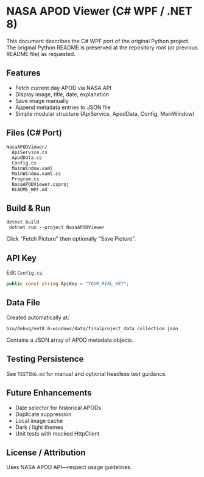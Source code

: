 # NASA APOD Viewer (C# WPF / .NET 8)

This document describes the C# WPF port of the original Python project. The original Python README is preserved at the repository root (or previous README file) as requested.

## Features
- Fetch current day APOD via NASA API
- Display image, title, date, explanation
- Save image manually
- Append metadata entries to JSON file
- Simple modular structure (ApiService, ApodData, Config, MainWindow)

## Files (C# Port)
```
NasaAPODViewer/
  ApiService.cs
  ApodData.cs
  Config.cs
  MainWindow.xaml
  MainWindow.xaml.cs
  Program.cs
  NasaAPODViewer.csproj
  README_WPF.md
```

## Build & Run
```
dotnet build
 dotnet run --project NasaAPODViewer
```
Click "Fetch Picture" then optionally "Save Picture".

## API Key
Edit `Config.cs`:
```csharp
public const string ApiKey = "YOUR_REAL_KEY";
```

## Data File
Created automatically at:
```
bin/Debug/net8.0-windows/data/finalproject_data_collection.json
```
Contains a JSON array of APOD metadata objects.

## Testing Persistence
See `TESTING.md` for manual and optional headless test guidance.

## Future Enhancements
- Date selector for historical APODs
- Duplicate suppression
- Local image cache
- Dark / light themes
- Unit tests with mocked HttpClient

## License / Attribution
Uses NASA APOD API—respect usage guidelines.

